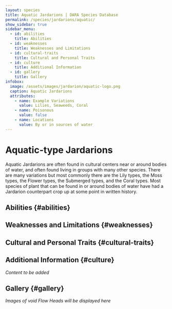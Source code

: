 ```yaml
---
layout: species
title: Aquatic Jardarions | DARA Species Database
permalink: /species/jardarions/aquatic/
show_sidebar: true
sidebar_menu:
  - id: abilities
    title: Abilities
  - id: weaknesses
    title: Weaknesses and Limitations
  - id: cultural-traits
    title: Cultural and Personal Traits
  - id: culture
    title: Additional Information
  - id: gallery
    title: Gallery
infobox:
  image: /assets/images/jardarion/aquatic-logo.png
  caption: Aquatic Jardarions
  attributes:
    - name: Example Variations
      value: Lilies, Seaweeds, Coral
    - name: Poisonous
      value: false
    - name: Locations
      value: By or in sources of water
---
```


# Aquatic-type Jardarions

Aquatic Jardarions are often found in cultural centers near or around bodies of water, and often found living in groups with many other species. There are many variations but most commonly there are the Lily types, the Moss types, the Flower types, the Submerged types, and the Coral types. Most species of plant that can be found in or around bodies of water have had a Jardarion counterpart crop up at some point in written history.

## Abilities {#abilities}

## Weaknesses and Limitations {#weaknesses}

## Cultural and Personal Traits {#cultural-traits}

## Additional Information {#culture}

*Content to be added*

## Gallery {#gallery}

*Images of void Flow Heads will be displayed here*
